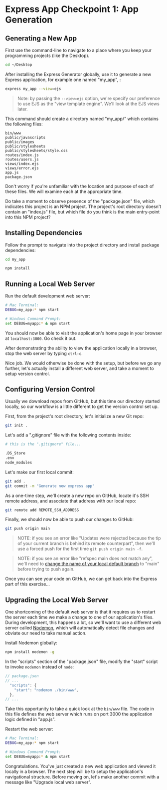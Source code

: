 # Express App Checkpoint 1: App Generation

## Generating a New App

First use the command-line to navigate to a place where you keep your programming projects (like the Desktop).

```sh
cd ~/Desktop
```

After installing the Express Generator globally, use it to generate a new Express application, for example one named "my_app", :

```` sh
express my_app --view=ejs
````

> Note: by passing the `--view=ejs` option, we're specify our preference to use EJS as the "view template engine". We'll look at the EJS views later.

This command should create a directory named "my_app/" which contains the following files:

    bin/www
    public/javascripts
    public/images
    public/stylesheets
    public/stylesheets/style.css
    routes/index.js
    routes/users.js
    views/index.ejs
    views/error.ejs
    app.js
    package.json

Don't worry if you're unfamiliar with the location and purpose of each of these files. We will examine each at the appropriate time.

Do take a moment to observe presence of the "package.json" file, which indicates this project is an NPM project. The project's root directory doesn't contain an "index.js" file, but which file do you think is the main entry-point into this NPM project?

## Installing Dependencies

Follow the prompt to navigate into the project directory and install package dependencies:

```` sh
cd my_app

npm install
````

## Running a Local Web Server

Run the default development web server:

```` sh
# Mac Terminal:
DEBUG=my_app:* npm start

# Windows Command Prompt:
set DEBUG=myapp:* & npm start
````

You should now be able to visit the application's home page in your browser at `localhost:3000`. Go check it out.

After demonstrating the ability to view the application locally in a browser, stop the web server by typing `ctrl-c`.

Nice job. We would otherwise be done with the setup, but before we go any further, let's actually install a different web server, and take a moment to setup version control.


## Configuring Version Control

Usually we download repos from GitHub, but this time our directory started locally, so our workflow is a little different to get the version control set up.

First, from the project's root directory, let's initialize a new Git repo:

```sh
git init .
```

Let's add a ".gitignore" file with the following contents inside:

```sh
# this is the ".gitignore" file...

.DS_Store
.env
node_modules
```

Let's make our first local commit:

```sh
git add .
git commit -m "Generate new express app"
```

As a one-time step, we'll create a new repo on GitHub, locate it's SSH remote address, and associate that address with our local repo:

```sh
git remote add REMOTE_SSH_ADDRESS
```

Finally, we should now be able to push our changes to GitHub:

```sh
git push origin main
```

> NOTE: if you see an error like "Updates were rejected because the tip of your current branch is behind its remote counterpart", then we'll use a forced push for the first time `git push origin main -f`.


> NOTE: if you see an error like "refspec main does not match any", we'll need to [change the name of your local default branch](https://github.com/prof-rossetti/intro-to-python/issues/78) to "main" before trying to push again.

Once you can see your code on GitHub, we can get back into the Express part of this exercise...

## Upgrading the Local Web Server

One shortcoming of the default web server is that it requires us to restart the server each time we make a change to one of our application's files. During development, this happens a lot, so we'll want to use a different web server called [Nodemon](https://nodemon.io/), which will automatically detect file changes and obviate our need to take manual action.

Install Nodemon globally:

```` sh
npm install nodemon -g
````

In the "scripts" section of the "package.json" file, modify the "start" script to invoke `nodemon` instead of `node`:

```` js
// package.json
// ...
  "scripts": {
    "start": "nodemon ./bin/www",
  },
// ...
````

Take this opportunity to take a quick look at the `bin/www` file. The code in this file defines the web server which runs on port 3000 the application logic defined in "app.js".

Restart the web server:

```` sh
# Mac Terminal:
DEBUG=my_app:* npm start

# Windows Command Prompt:
set DEBUG=myapp:* & npm start
````

Congratulations. You've just created a new web application and viewed it locally in a browser. The next step will be to setup the application's navigational structure. Before moving on, let's make another commit with a message like "Upgrade local web server".
